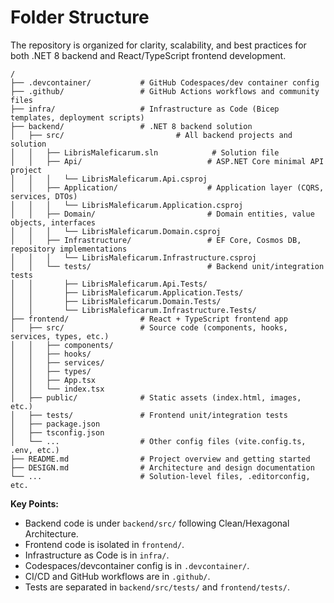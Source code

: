 # Folder Structure

The repository is organized for clarity, scalability, and best practices for both .NET 8 backend and React/TypeScript frontend development.

```text
/
├── .devcontainer/           # GitHub Codespaces/dev container config
├── .github/                 # GitHub Actions workflows and community files
├── infra/                   # Infrastructure as Code (Bicep templates, deployment scripts)
├── backend/                 # .NET 8 backend solution
│   ├── src/                         # All backend projects and solution
│   │   ├── LibrisMaleficarum.sln            # Solution file
│   │   ├── Api/                            # ASP.NET Core minimal API project
│   │   │   └── LibrisMaleficarum.Api.csproj
│   │   ├── Application/                    # Application layer (CQRS, services, DTOs)
│   │   │   └── LibrisMaleficarum.Application.csproj
│   │   ├── Domain/                         # Domain entities, value objects, interfaces
│   │   │   └── LibrisMaleficarum.Domain.csproj
│   │   ├── Infrastructure/                 # EF Core, Cosmos DB, repository implementations
│   │   │   └── LibrisMaleficarum.Infrastructure.csproj
│   │   └── tests/                          # Backend unit/integration tests
│   │       ├── LibrisMaleficarum.Api.Tests/
│   │       ├── LibrisMaleficarum.Application.Tests/
│   │       ├── LibrisMaleficarum.Domain.Tests/
│   │       └── LibrisMaleficarum.Infrastructure.Tests/
├── frontend/                # React + TypeScript frontend app
│   ├── src/                 # Source code (components, hooks, services, types, etc.)
│   │   ├── components/
│   │   ├── hooks/
│   │   ├── services/
│   │   ├── types/
│   │   ├── App.tsx
│   │   └── index.tsx
│   ├── public/              # Static assets (index.html, images, etc.)
│   ├── tests/               # Frontend unit/integration tests
│   ├── package.json
│   ├── tsconfig.json
│   └── ...                  # Other config files (vite.config.ts, .env, etc.)
├── README.md                # Project overview and getting started
├── DESIGN.md                # Architecture and design documentation
└── ...                      # Solution-level files, .editorconfig, etc.
```

**Key Points:**
- Backend code is under `backend/src/` following Clean/Hexagonal Architecture.
- Frontend code is isolated in `frontend/`.
- Infrastructure as Code is in `infra/`.
- Codespaces/devcontainer config is in `.devcontainer/`.
- CI/CD and GitHub workflows are in `.github/`.
- Tests are separated in `backend/src/tests/` and `frontend/tests/`.
